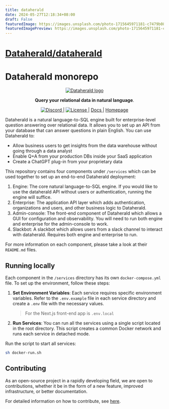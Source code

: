 ```yaml
---
title: dataherald
date: 2024-05-27T12:18:34+08:00
draft: False
featuredImage: https://images.unsplash.com/photo-1715645971181-c7479b08604b?ixid=M3w0NjAwMjJ8MHwxfHJhbmRvbXx8fHx8fHx8fDE3MTY3ODM0NTF8&ixlib=rb-4.0.3
featuredImagePreview: https://images.unsplash.com/photo-1715645971181-c7479b08604b?ixid=M3w0NjAwMjJ8MHwxfHJhbmRvbXx8fHx8fHx8fDE3MTY3ODM0NTF8&ixlib=rb-4.0.3
---
```


# [Dataherald/dataherald](https://github.com/Dataherald/dataherald)

# Dataherald monorepo

<p align="center">
  <a href="https://dataherald.com"><img src="https://files.dataherald.com/logos/dataherald.png" alt="Dataherald logo"></a>
</p>

<p align="center">
    <b>Query your relational data in natural language</b>. <br />
</p>

<p align="center">
  <a href="https://discord.gg/A59Uxyy2k9" target="_blank">
      <img src="https://img.shields.io/discord/1138593282184716441" alt="Discord">
  </a> |
  <a href="./LICENSE" target="_blank">
      <img src="https://img.shields.io/static/v1?label=license&message=Apache 2.0&color=white" alt="License">
  </a> |
  <a href="https://dataherald.readthedocs.io/" target="_blank">
      Docs
  </a> |
  <a href="https://www.dataherald.com/" target="_blank">
      Homepage
  </a>
</p>

Dataherald is a natural language-to-SQL engine built for enterprise-level question answering over relational data. It allows you to set up an API from your database that can answer questions in plain English. You can use Dataherald to:

- Allow business users to get insights from the data warehouse without going through a data analyst
- Enable Q+A from your production DBs inside your SaaS application
- Create a ChatGPT plug-in from your proprietary data

This repository contains four components under `/services` which can be used together to set up an end-to-end Dataherald deployment:

1. Engine: The core natural language-to-SQL engine. If you would like to use the dataherald API without users or authentication, running the engine will suffice.
2. Enterprise: The application API layer which adds authentication, organizations and users, and other business logic to Dataherald. 
3. Admin-console: The front-end component of Dataherald which allows a GUI for configuration and observability. You will need to run both engine and enterprise for the admin-console to work.
4. Slackbot: A slackbot which allows users from a slack channel to interact with dataherald. Requires both engine and enterprise to run.

For more information on each component, please take a look at their `README.md` files.

## Running locally

Each component in the `/services` directory has its own `docker-compose.yml` file. To set up the environment, follow these steps:

1. **Set Environment Variables**:
   Each service requires specific environment variables. Refer to the `.env.example` file in each service directory and create a `.env` file with the necessary values. 
   > For the Next.js front-end app is `.env.local`
2. **Run Services**:
   You can run all the services using a single script located in the root directory. This script creates a common Docker network and runs each service in detached mode.

Run the script to start all services:

```bash
sh docker-run.sh
```

## Contributing
As an open-source project in a rapidly developing field, we are open to contributions, whether it be in the form of a new feature, improved infrastructure, or better documentation.

For detailed information on how to contribute, see [here](CONTRIBUTING.md).
